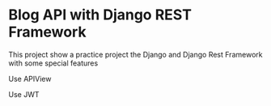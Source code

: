 # Blog API with Django REST Framework
This project show a practice project the Django and Django Rest Framework with some special features

Use APIView

Use JWT

